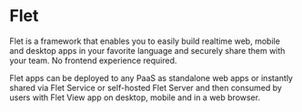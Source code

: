 # Flet

Flet is a framework that enables you to easily build realtime web, mobile and desktop apps in your favorite language and securely share them with your team. No frontend experience required.

Flet apps can be deployed to any PaaS as standalone web apps or instantly shared via Flet Service or self-hosted Flet Server and then consumed by users with Flet View app on desktop, mobile and in a web browser.
